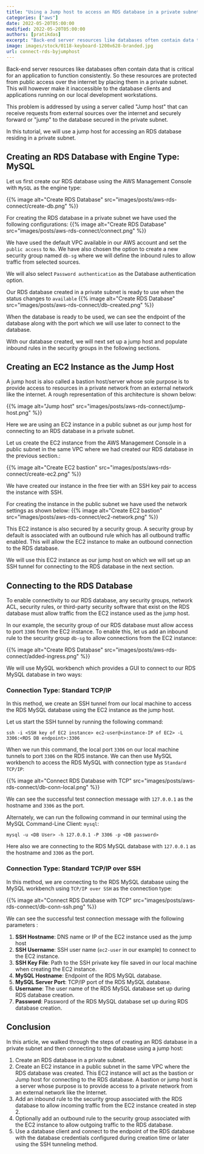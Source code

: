 ```yaml
---
title: "Using a Jump host to access an RDS database in a private subnet"
categories: ["aws"]
date: 2022-05-20T05:00:00
modified: 2022-05-20T05:00:00
authors: [pratikdas]
excerpt: "Back-end server resources like databases often contain data that is critical for an application to function consistently. So these resources are protected from public access over the internet by placing them in a private subnet. This will however make it inaccessible to the database clients and applications running on our local development workstations. This problem is addressed by using a server called 'jump host' that can receive requests from external sources over the internet and securely forward or 'jump' to the database secured in the private subnet. In this tutorial, we will use a jump host for accessing an RDS database residing in a private subnet."
image: images/stock/0118-keyboard-1200x628-branded.jpg
url: connect-rds-byjumphost
---
```


Back-end server resources like databases often contain data that is critical for an application to function consistently. So these resources are protected from public access over the internet by placing them in a private subnet. This will however make it inaccessible to the database clients and applications running on our local development workstations. 

This problem is addressed by using a server called "Jump host" that can receive requests from external sources over the internet and securely forward or "jump" to the database secured in the private subnet.

In this tutorial, we will use a jump host for accessing an RDS database residing in a private subnet.

## Creating an RDS Database with Engine Type: MySQL
Let us first create our RDS database using the AWS Management Console with `MySQL` as the engine type:

{{% image alt="Create RDS Database" src="images/posts/aws-rds-connect/create-db.png" %}}

For creating the RDS database in a private subnet we have used the following configurations:
{{% image alt="Create RDS Database" src="images/posts/aws-rds-connect/connect.png" %}}

We have used the default VPC available in our AWS account and set the `public access` to `No`. We have also chosen the option to create a new security group named `db-sg` where we will define the inbound rules to allow traffic from selected sources. 

We will also select `Password authentication` as the Database authentication option.

Our RDS database created in a private subnet is ready to use when the status changes to `available`
{{% image alt="Create RDS Database" src="images/posts/aws-rds-connect/db-created.png" %}}

When the database is ready to be used, we can see the endpoint of the database along with the port which we will use later to connect to the database.

With our database created, we will next set up a jump host and populate inbound rules in the security groups in the following sections.

## Creating an EC2 Instance as the Jump Host 
A jump host is also called a bastion host/server whose sole purpose is to provide access to resources in a private network from an external network like the internet. A rough representation of this architecture is shown below:

{{% image alt="Jump host" src="images/posts/aws-rds-connect/jump-host.png" %}}

Here we are using an EC2 instance in a public subnet as our jump host for connecting to an RDS database in a private subnet.

Let us create the EC2 instance from the AWS Management Console in a public subnet in the same VPC where we had created our RDS database in the previous section.:

{{% image alt="Create EC2 bastion" src="images/posts/aws-rds-connect/create-ec2.png" %}}

We have created our instance in the free tier with an SSH key pair to access the instance with SSH.

For creating the instance in the public subnet we have used the network settings as shown below:
{{% image alt="Create EC2 bastion" src="images/posts/aws-rds-connect/ec2-network.png" %}}

This EC2 instance is also secured by a security group. A security group by default is associated with an outbound rule which has all outbound traffic enabled. This will allow the EC2 instance to make an outbound connection to the RDS database.

We will use this EC2 instance as our jump host on which we will set up an SSH tunnel for connecting to the RDS database in the next section.

## Connecting to the RDS Database
To enable connectivity to our RDS database, any security groups, network ACL, security rules, or third-party security software that exist on the RDS database must allow traffic from the EC2 instance used as the jump host. 

In our example, the security group of our RDS database must allow access to port `3306` from the EC2 instance. To enable this, let us add an inbound rule to the security group `db-sg` to allow connections from the EC2 instance:

{{% image alt="Create RDS Database" src="images/posts/aws-rds-connect/added-ingress.png" %}}

We will use MySQL workbench which provides a GUI to connect to our RDS MySQL database in two ways:

### Connection Type: Standard TCP/IP

In this method, we create an SSH tunnel from our local machine to access the RDS MySQL database using the EC2 instance as the jump host.

Let us start the SSH tunnel by running the following command:

```shell
ssh -i <SSH key of EC2 instance> ec2-user@<instance-IP of EC2> -L 3306:<RDS DB endpoint>:3306
```
When we run this command, the local port `3306` on our local machine tunnels to port `3306` on the RDS instance. We can then use MySQL workbench to access the RDS MySQL with connection type as `Standard TCP/IP`:

{{% image alt="Connect RDS Database with TCP" src="images/posts/aws-rds-connect/db-conn-local.png" %}}

We can see the successful test connection message with `127.0.0.1` as the hostname and `3306` as the port.

Alternately, we can run the following command in our terminal using the MySQL Command-Line Client: `mysql`:

```shell
mysql -u <DB User> -h 127.0.0.1 -P 3306 -p <DB password>
```
Here also we are connecting to the RDS MySQL database with `127.0.0.1` as the hostname and `3306` as the port.

### Connection Type: Standard TCP/IP over SSH
In this method, we are connecting to the RDS MySQL database using the MySQL workbench using `TCP/IP over SSH` as the connection type:

{{% image alt="Connect RDS Database with TCP" src="images/posts/aws-rds-connect/db-conn-ssh.png" %}}

We can see the successful test connection message with the following parameters :

1. **SSH Hostname**: DNS name or IP of the EC2 instance used as the jump host
2. **SSH Username**: SSH user name (`ec2-user` in our example) to connect to the EC2 instance. 
3. **SSH Key File**: Path to the SSH private key file saved in our local machine when creating the EC2 instance.
4. **MySQL Hostname**: Endpoint of the RDS MySQL database.
5. **MySQL Server Port**: TCP/IP port of the RDS MySQL database.
6. **Username**: The user name of the RDS MySQL database set up during RDS database creation.
7. **Password**: Password of the RDS MySQL database set up during RDS database creation.

## Conclusion 
In this article, we walked through the steps of creating an RDS database in a private subnet and then connecting to the database using a jump host:

1. Create an RDS database in a private subnet.
2. Create an EC2 instance in a public subnet in the same VPC where the RDS database was created. This EC2 instance will act as the bastion or Jump host for connecting to the RDS database. A bastion or jump host is a server whose purpose is to provide access to a private network from an external network like the Internet. 
3. Add an inbound rule to the security group associated with the RDS database to allow incoming traffic from the EC2 instance created in step 2.
4. Optionally add an outbound rule to the security group associated with the EC2 instance to allow outgoing traffic to the RDS database.
5. Use a database client and connect to the endpoint of the RDS database with the database credentials configured during creation time or later using the SSH tunneling method.

